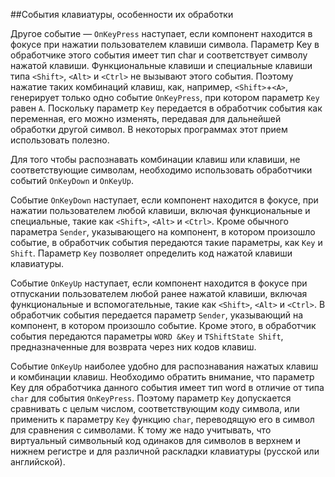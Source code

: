 ##События клавиатуры, особенности их обработки

Другое событие — `ОпКеуPress` наступает, если компонент находится в фокусе при нажатии пользователем клавиши символа. Параметр Key в обработчике этого события имеет тип char и соответствует символу нажатой клавиши. Функциональные клавиши и специальные клавиши типа `<Shift>`, `<Alt>` и `<Ctrl>` не вызывают этого события. Поэтому нажатие таких комбинаций клавиш, как, например, `<Shift>`+`<A>`, генерирует только одно событие `OnKeyPress`, при котором параметр `Key` равен `А`. Поскольку параметр `Key` передается в обработчик события как переменная, его можно изменять, передавая для дальнейшей обработки другой символ. В некоторых программах этот прием использовать полезно.

Для того чтобы распознавать комбинации клавиш или клавиши, не соответствующие символам, необходимо использовать обработчики событий `OnKeyDown` и `OnKeyUp`.

Событие `OnKeyDown` наступает, если компонент находится в фокусе, при нажатии пользователем любой клавиши, включая функциональные и специальные, такие как `<Shift>`, `<Alt>` и `<Ctrl>`. Кроме обычного параметра `Sender`, указывающего на компонент, в котором произошло событие, в обработчик события передаются такие параметры, как `Key` и `Shift`. Параметр `Key` позволяет определить код нажатой клавиши клавиатуры.

Событие `OnKeyUp` наступает, если компонент находится в фокусе при отпускании пользователем любой ранее нажатой клавиши, включая функциональные и вспомогательные, такие как `<Shift>`, `<Alt>` и `<Ctrl>`. В обработчик события передается параметр `Sender`, указывающий на компонент, в котором произошло событие. Кроме этого, в обработчик события передаются параметры `WORD &Key` и `TShiftState Shift`, предназначенные для возврата через них кодов клавиш.
 
Событие `OnKeyUp` наиболее удобно для распознавания нажатых клавиш и комбинации клавиш. Необходимо обратить внимание, что параметр Key для обработчика данного события имеет тип word в отличие от типа `char` для события `OnKeyPress`. Поэтому параметр `Key` допускается сравнивать с целым числом, соответствующим коду символа, или применить к параметру `Key` функцию `char`, переводящую его в символ для сравнения с символами. К тому же надо учитывать, что виртуальный символьный код одинаков для символов в верхнем и нижнем регистре и для различной раскладки клавиатуры (русской или английской).